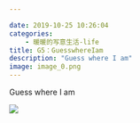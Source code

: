 ```yaml
---

date: 2019-10-25 10:26:04
categories:
    - 暖暖的写意生活-life
title: G5：GuesswhereIam
description: "Guess where I am"
image: image_0.png
---
```


Guess where I am

![](image_0.png)